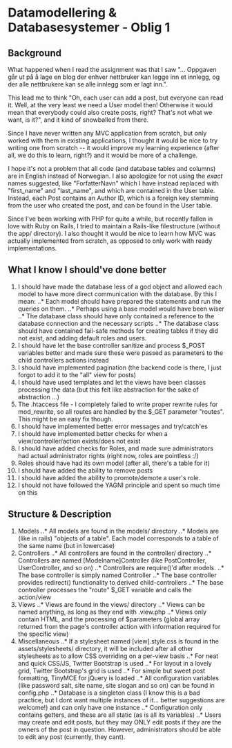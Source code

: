 # Datamodellering & Databasesystemer - Oblig 1

## Background
What happened when I read the assignment was that I saw "... Oppgaven går ut på å lage en blog der enhver nettbruker kan legge inn et innlegg, og der alle
nettbrukere kan se alle innlegg som er lagt inn.".

This lead me to think "Oh, each user can add a post, but everyone can read it. Well, at the very least we need a User model then! Otherwise it would mean that everybody could also create posts, right? That's not what we want, is it?", and it kind of snowballed from there.

Since I have never written any MVC application from scratch, but only worked with them in existing applications, I thought it would be nice to try writing one from scratch -- 
it would improve my learning experience (after all, we do this to learn, right?) and it would be more of a challenge.

I hope it's not a problem that all code (and database tables and columns) are in English instead of Norwegian. I also apologize for not using the _exact_ names suggested, like "ForfatterNavn" which I have instead replaced with "first_name" and "last_name", 
and which are contained in the User table. Instead, each Post contains an Author ID, which is a foreign key stemming from the user who created the post, and can be found in the User table.

Since I've been working with PHP for quite a while, but recently fallen in love with Ruby on Rails, I tried to maintain a Rails-like filestructure (without the app/ directory).
I also thought it would be nice to learn how MVC was actually implemented from scratch, as opposed to only work with ready implementations. 


## What I know I should've done better
1. I should have made the database less of a god object and allowed each model to have more direct communication with the database. By this I mean:
..* Each model should have prepared the statements and run the queries on them.
..* Perhaps using a base model would have been wiser
..* The database class should have only contained a reference to the database connection and the necessary scripts
..* The database class should have contained fail-safe methods for creating tables if they did not exist, and adding default roles and users.
2. I should have let the base controller sanitize and process $_POST variables better and made sure these were passed as parameters to the child controllers actions instead
3. I should have implemented pagination (the backend code is there, I just forgot to add it to the "all" view for posts)
4. I should have used templates and let the views have been classes processing the data (but this felt like abstraction for the sake of abstraction ...)
5. The .htaccess file - I completely failed to write proper rewrite rules for mod_rewrite, so all routes are handled by the $_GET parameter "routes". This might be an easy fix though.
6. I should have implemented better error messages and try/catch'es
7. I should have implemented better checks for when a view/controller/action exists/does not exist
8. I should have added checks for Roles, and made sure administrators had actual administrator rights (right now, roles are pointless :/)
9. Roles should have had its own model (after all, there's a table for it)
10. I should have added the ability to remove posts
11. I should have added the ability to promote/demote a user's role.
12. I should not have followed the YAGNI principle and spent so much time on this

## Structure & Description
1. Models
..* All models are found in the models/ directory
..* Models are (like in rails) "objects of a table". Each model corresponds to a table of the same name (but in lowercase)
2. Controllers
..* All controllers are found in the controller/ directory
..* Controllers are named [Modelname]Controller (like PostController, UserController, and so on)
..* Controllers are require()'d after models.
..* The base controller is simply named Controller
..* The base controller provides redirect() functionality to derived child-controllers
..* The base controller processes the "route" $_GET variable and calls the action/view
3. Views
..* Views are found in the views/ directory
..* Views can be named anything, as long as they end with .view.php
..* Views only contain HTML, and the processing of $parameters (global array returned from the page's controller action with information required for the specific view)
4. Miscellaneous
..* If a stylesheet named [view].style.css is found in the assets/stylesheets/ directory, it will be included after all other stylesheets as to allow CSS overriding on a per-view basis
..* For neat and quick CSS/JS, Twitter Bootstrap is used
..* For layout in a lovely grid, Twitter Bootstrap's grid is used
..* For simple but sweet post formatting, TinyMCE for jQuery is loaded
..* All configuration variables (like password salt, site name, site slogan and so on) can be found in config.php
..* Database is a singleton class (I know this is a bad practice, but I dont want multiple instances of it... better suggestions are welcome!) and can only have one instance
..* Configuration only contains getters, and these are all static (as is all its variables)
..* Users may create and edit posts, but they may ONLY edit posts if they are the owners of the post in question. However, administrators should be able to edit any post (currently, they cant).
